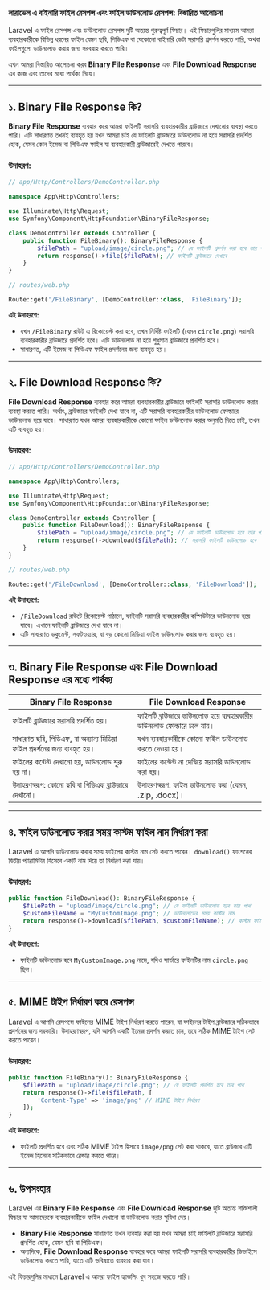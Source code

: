 ### লারাভেল এ বাইনারি ফাইল রেসপন্স এবং ফাইল ডাউনলোড রেসপন্স: বিস্তারিত আলোচনা

Laravel এ ফাইল রেসপন্স এবং ডাউনলোড রেসপন্স দুটি অত্যন্ত গুরুত্বপূর্ণ ফিচার। এই ফিচারগুলির মাধ্যমে আমরা ব্যবহারকারীকে বিভিন্ন ধরনের ফাইল যেমন ছবি, পিডিএফ বা যেকোনো বাইনারি ডেটা সরাসরি প্রদর্শন করতে পারি, অথবা ফাইলগুলো ডাউনলোড করার জন্য সরবরাহ করতে পারি।

এখন আমরা বিস্তারিত আলোচনা করব **Binary File Response** এবং **File Download Response** এর কাজ এবং তাদের মধ্যে পার্থক্য নিয়ে।

---

## ১. Binary File Response কি?

**Binary File Response** ব্যবহার করে আমরা ফাইলটি সরাসরি ব্যবহারকারীর ব্রাউজারে দেখানোর ব্যবস্থা করতে পারি। এটি সাধারণত তখনই ব্যবহৃত হয় যখন আমরা চাই যে ফাইলটি ব্রাউজারে ডাউনলোড না হয়ে সরাসরি প্রদর্শিত হোক, যেমন কোন ইমেজ বা পিডিএফ ফাইল যা ব্যবহারকারী ব্রাউজারেই দেখতে পারবে।

### উদাহরণ:

```php
// app/Http/Controllers/DemoController.php

namespace App\Http\Controllers;

use Illuminate\Http\Request;
use Symfony\Component\HttpFoundation\BinaryFileResponse;

class DemoController extends Controller {
    public function FileBinary(): BinaryFileResponse {
        $filePath = "upload/image/circle.png"; // যে ফাইলটি প্রদর্শন করা হবে তার পাথ
        return response()->file($filePath); // ফাইলটি ব্রাউজারে দেখাবে
    }
}
```

```php
// routes/web.php

Route::get('/FileBinary', [DemoController::class, 'FileBinary']);
```

**এই উদাহরণে:**

-   যখন `/FileBinary` রাউট এ রিকোয়েস্ট করা হবে, তখন নির্দিষ্ট ফাইলটি (যেমন `circle.png`) সরাসরি ব্যবহারকারীর ব্রাউজারে প্রদর্শিত হবে। এটি ডাউনলোড না হয়ে শুধুমাত্র ব্রাউজারে প্রদর্শিত হবে।
-   সাধারণত, এটি ইমেজ বা পিডিএফ ফাইল প্রদর্শনের জন্য ব্যবহৃত হয়।

---

## ২. File Download Response কি?

**File Download Response** ব্যবহার করে আমরা ব্যবহারকারীর ব্রাউজারে ফাইলটি সরাসরি ডাউনলোড করার ব্যবস্থা করতে পারি। অর্থাৎ, ব্রাউজারে ফাইলটি দেখা যাবে না, এটি সরাসরি ব্যবহারকারীর ডাউনলোড ফোল্ডারে ডাউনলোড হয়ে যাবে। সাধারণত যখন আমরা ব্যবহারকারীকে কোনো ফাইল ডাউনলোড করার অনুমতি দিতে চাই, তখন এটি ব্যবহৃত হয়।

### উদাহরণ:

```php
// app/Http/Controllers/DemoController.php

namespace App\Http\Controllers;

use Illuminate\Http\Request;
use Symfony\Component\HttpFoundation\BinaryFileResponse;

class DemoController extends Controller {
    public function FileDownload(): BinaryFileResponse {
        $filePath = "upload/image/circle.png"; // যে ফাইলটি ডাউনলোড হবে তার পাথ
        return response()->download($filePath); // সরাসরি ফাইলটি ডাউনলোড হবে
    }
}
```

```php
// routes/web.php

Route::get('/FileDownload', [DemoController::class, 'FileDownload']);
```

**এই উদাহরণে:**

-   `/FileDownload` রাউটে রিকোয়েস্ট পাঠালে, ফাইলটি সরাসরি ব্যবহারকারীর কম্পিউটারে ডাউনলোড হয়ে যাবে। এখানে ফাইলটি ব্রাউজারে দেখা যাবে না।
-   এটি সাধারণত ডকুমেন্ট, সফটওয়্যার, বা বড় কোনো মিডিয়া ফাইল ডাউনলোড করার জন্য ব্যবহৃত হয়।

---

## ৩. Binary File Response এবং File Download Response এর মধ্যে পার্থক্য

| **Binary File Response**                                                   | **File Download Response**                                            |
| -------------------------------------------------------------------------- | --------------------------------------------------------------------- |
| ফাইলটি ব্রাউজারে সরাসরি প্রদর্শিত হয়।                                     | ফাইলটি ব্রাউজারে ডাউনলোড হয়ে ব্যবহারকারীর ডাউনলোড ফোল্ডারে চলে যায়। |
| সাধারণত ছবি, পিডিএফ, বা অন্যান্য মিডিয়া ফাইল প্রদর্শনের জন্য ব্যবহৃত হয়। | যখন ব্যবহারকারীকে কোনো ফাইল ডাউনলোড করতে দেওয়া হয়।                  |
| ফাইলের কন্টেন্ট দেখানো হয়, ডাউনলোড শুরু হয় না।                           | ফাইলের কন্টেন্ট না দেখিয়ে সরাসরি ডাউনলোড করা হয়।                    |
| উদাহরণস্বরূপ: কোনো ছবি বা পিডিএফ ব্রাউজারে দেখানো।                         | উদাহরণস্বরূপ: ফাইল ডাউনলোড করা (যেমন, .zip, .docx)।                   |

---

## ৪. ফাইল ডাউনলোড করার সময় কাস্টম ফাইল নাম নির্ধারণ করা

Laravel এ আপনি ডাউনলোড করার সময় ফাইলের কাস্টম নাম সেট করতে পারেন। `download()` ফাংশনের দ্বিতীয় প্যারামিটার হিসেবে একটি নাম দিয়ে তা নির্ধারণ করা যায়।

### উদাহরণ:

```php
public function FileDownload(): BinaryFileResponse {
    $filePath = "upload/image/circle.png"; // যে ফাইলটি ডাউনলোড হবে তার পাথ
    $customFileName = "MyCustomImage.png"; // ডাউনলোডের সময় কাস্টম নাম
    return response()->download($filePath, $customFileName); // কাস্টম ফাইল নাম সহ ডাউনলোড হবে
}
```

**এই উদাহরণে:**

-   ফাইলটি ডাউনলোড হবে `MyCustomImage.png` নামে, যদিও সার্ভারে ফাইলটির নাম `circle.png` ছিল।

---

## ৫. MIME টাইপ নির্ধারণ করে রেসপন্স

Laravel এ আপনি রেসপন্সে ফাইলের MIME টাইপ নির্ধারণ করতে পারেন, যা ফাইলের টাইপ ব্রাউজারে সঠিকভাবে প্রদর্শনের জন্য দরকারি। উদাহরণস্বরূপ, যদি আপনি একটি ইমেজ প্রদর্শন করতে চান, তবে সঠিক MIME টাইপ সেট করতে পারেন।

### উদাহরণ:

```php
public function FileBinary(): BinaryFileResponse {
    $filePath = "upload/image/circle.png"; // যে ফাইলটি প্রদর্শিত হবে তার পাথ
    return response()->file($filePath, [
        'Content-Type' => 'image/png' // MIME টাইপ নির্ধারণ
    ]);
}
```

**এই উদাহরণে:**

-   ফাইলটি প্রদর্শিত হবে এবং সঠিক MIME টাইপ হিসাবে `image/png` সেট করা থাকবে, যাতে ব্রাউজার এটি ইমেজ হিসেবে সঠিকভাবে রেন্ডার করতে পারে।

---

## ৬. উপসংহার

Laravel এর **Binary File Response** এবং **File Download Response** দুটি অত্যন্ত শক্তিশালী ফিচার যা আমাদেরকে ব্যবহারকারীকে ফাইল দেখানো বা ডাউনলোড করার সুবিধা দেয়।

-   **Binary File Response** সাধারণত তখন ব্যবহার করা হয় যখন আমরা চাই ফাইলটি ব্রাউজারে সরাসরি প্রদর্শিত হোক, যেমন ছবি বা পিডিএফ।
-   অন্যদিকে, **File Download Response** ব্যবহার করে আমরা ফাইলটি সরাসরি ব্যবহারকারীর ডিভাইসে ডাউনলোড করতে পারি, যাতে এটি ভবিষ্যতে ব্যবহার করা যায়।

এই ফিচারগুলির মাধ্যমে Laravel এ আমরা ফাইল হ্যান্ডলিং খুব সহজে করতে পারি।

